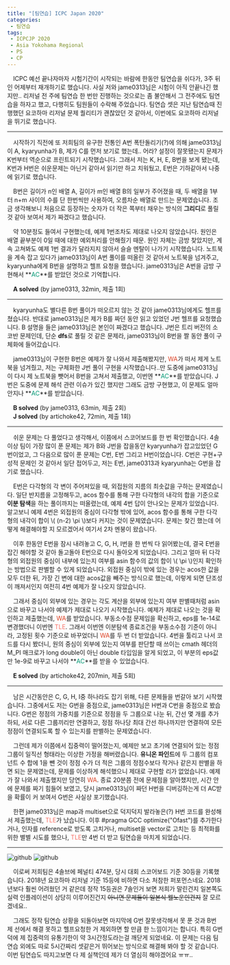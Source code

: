 ```yaml
---
title: "[팀연습] ICPC Japan 2020"
categories:
 - 팀연습
tags:
 - ICPCJP 2020
 - Asia Yokohama Regional
 - PS
 - CP
---
```


　ICPC 예선 끝나자마자 시험기간이 시작되는 바람에 한동안 팀연습을 쉬다가, 3주 뒤인 어제부터 재개하기로 했습니다. 사실 저와 jame0313님은 시험이 아직 안끝나긴 했지만.. 리저널 전 주에 팀연습 한 번만 진행하는 것으로는 좀 불안해서 그 전주에도 팀연습을 하자고 했고, 다행히도 팀원들이 수락해 주었습니다. 팀연습 셋은 지난 팀연습때 진행했던 요코하마 리저널 문제 퀄리티가 괜찮았던 것 같아서, 이번에도 요코하마 리저널을 뛰기로 했습니다.
<hr/>

　시작하기 직전에 또 저희팀의 유구한 전통인 A번 폭탄돌리기(?)에 의해 jame0313님이 A, kyaryunha가 B, 제가 C를 먼저 보기로 했는데.. 어라? 설정이 잘못됐는지 문제가 K번부터 역순으로 프린트되기 시작했습니다. 그래서 저는 K, H, E, B번을 보게 됐는데, K번과 H번은 쉬운문제는 아닌거 같아서 읽기만 하고 치워뒀고, E번은 기하같아서 나중에 읽기로 했습니다.

　B번은 길이가 n인 배열 A, 길이가 m인 배열 B의 일부가 주어졌을 때, 두 배열을 1부터 n+m 사이의 수를 단 한번씩만 사용하여, 오름차순 배열로 만드는 문제였습니다. 조금 생각해보니 처음으로 등장하는 숫자가 더 작은 쪽부터 채우는 방식의 **그리디**로 풀릴 것 같아 보여서 제가 짜겠다고 했습니다.

　약 10분정도 들여서 구현했는데, 예제 1번조차도 제대로 나오지 않았습니다. 원인은 배열 끝부분이 0일 때에 대한 예외처리를 안해줬기 때문. 원인 자체는 금방 찾았지만, 계속 고쳐봐도 예제 1번 결과가 달라지지 않아서 슬슬 멘탈이 나가기 시작했습니다. 노트북을 계속 잡고 있다가 jame0313님이 A번 풀이를 떠올린 것 같아서 노트북을 넘겨주고, kyaryunha에게 B번을 설명하고 헬프 요청을 했습니다. jame0313님은 A번을 금방 구현해서 **<font color='#009874'>AC</font>**를 받았던 것으로 기억합니다.

　**A solved** (by jame0313, 32min, 제출 1회)
<hr/>

　kyaryunha도 별다른 B번 풀이가 떠오르지 않는 것 같아 jame0313님에게도 헬프를 쳤습니다. 반대로 jame0313님은 제가 B를 짜던 동안 읽고 있었던 J번 헬프를 요청했습니다. B 설명을 들은 jame0313님은 본인이 짜겠다고 했습니다. J번은 트리 버전의 소코반 문제인데, 단순 **dfs**로 풀릴 것 같은 문제라, jame0313님이 B번을 짤 동안 풀이 구체화에 들어갔습니다. 

　jame0313님이 구현한 B번은 예제가 잘 나와서 제출해봤지만, <font color='#dd4124'>WA</font>가 떠서 제게 노트북을 넘겨줬고, 저는 구체화한 J번 풀이 구현을 시작했습니다..만 도중에 jame0313님이 다시 제 노트북을 뺏어서 B번을 고쳐서 제출했고, 이번엔 **<font color='#009874'>AC</font>**를 받았습니다. J번은 도중에 문제 해석 관련 이슈가 있긴 했지만 그래도 금방 구현했고, 이 문제도 얼마 안지나 **<font color='#009874'>AC</font>**를 받았습니다. 

　**B solved** (by jame0313, 63min, 제출 2회)  
　**J solved** (by artichoke42, 72min, 제출 1회)
<hr/>

　쉬운 문제는 다 풀었다고 생각해서, 이쯤에서 스코어보드를 한 번 확인했습니다. 4솔 이상 팀이 가장 많이 푼 문제는 제가 B와 J번을 잡을동안 kyaryunha가 잡고있었던 G번이었고, 그 다음으로 많이 푼 문제는 C번, E번 그리고 H번이었습니다. C번은 구현+구성적 문제인 것 같아서 일단 접어두고, 저는 E번, jame0313과 kyaryunha는 G번을 잡기로 했습니다.

　E번은 다각형의 각 변이 주어져있을 때, 외접원의 지름의 최솟값을 구하는 문제였습니다. 일단 반지름을 고정해두고, acos 함수를 통해 구한 다각형의 내각의 합을 기준으로 **이분 탐색**을 하는 풀이까지는 떠올렸는데, 예제 4번 답이 안나오는 문제가 있었습니다. 알고보니 예제 4번은 외접원의 중심이 다각형 밖에 있어, acos 함수를 통해 구한 다각형의 내각이 합이 \\( (n-2) \pi \\)보다 커지는 것이 문제였습니다. 문제는 찾긴 했는데 어떻게 해결해야할 지 모르겠어서 여기서 2차 멘붕이 왔습니다.

　이후 한동안 E번을 잠시 내려놓고 C, G, H, I번을 한 번씩 다 읽어봤는데, 결국 E번을 잡긴 해야할 것 같아 돌고돌아 E번으로 다시 돌아오게 되었습니다. 그리고 얼마 뒤 다각형의 외접원의 중심이 내부에 있는지 여부를 asin 함수의 값의 합이 \\( \pi \\)인지 확인하는 방법으로 판별할 수 있게 되었습니다. 외접원 중심이 밖에 있는 경우는 acos한 값을 모두 더한 뒤, 가장 긴 변에 대한 acos값을 빼주는 방식으로 했는데, 이렇게 되면 단조성이 깨져서인지 여전히 4번 예제가 잘 나오지 않았습니다.

　그래서 중심이 외부에 있는 경우는 각도 계산을 외부에 있는지 여부 판별때처럼 asin으로 바꾸고 나서야 예제가 제대로 나오기 시작했습니다. 예제가 제대로 나오는 것을 확인하고 제출했는데, <font color='#dd4124'>WA</font>를 받았습니다. 부동소수점 문제임을 확신하고, eps를 1e-14로 변경했더니 이번엔 <font color='fa7268'>TLE</font>. 그래서 이번엔 이분탐색 종료조건을 부동소수점 기준이 아니라, 고정된 횟수 기준으로 바꾸었더니 <font color='#dd4124'>WA</font>를 두 번 더 받았습니다. 4번을 툴리고 나서 코드를 다시 봤더니, 원의 중심이 외부에 있는지 여부를 판단할 때 쓰이는 cmath 헤더의 M_PI 매크로가 long double이 아닌 double 타입임을 알게 되었고, 이 부분의 eps값만 1e-9로 바꾸고 나서야 **<font color='#009874'>AC</font>**를 받을 수 있었습니다.

　**E solved** (by artichoke42, 207min, 제출 5회)
<hr/>

　남은 시간동안은 C, G, H, I중 하나라도 잡기 위해, 다른 문제들을 번갈아 보기 시작했습니다. 그중에서도 저는 G번을 중점으로, jame0313님은 H번과 C번을 중점으로 봤습니다. G번은 정점의 가중치를 기준으로 정점을 두 그룹으로 나눈 뒤, 간선 몇 개를 추가하되, 서로 다른 그룹끼리만 연결하고, 정점 하나당 최대 간선 하나까지만 연결하여 모든 정점이 연결되도록 할 수 있는지를 판별하는 문제였습니다.

　그런데 제가 이쯤에서 집중력이 떨어졌는지, 예제만 보고 초기에 연결되어 있는 정점 그룹이 일직선 형태라는 이상한 가정을 해버렸습니다. **유니온 파인드**에 두 그룹의 컴포넌트 수 합에 1을 뺀 것이 정점 수가 더 적은 그룹의 정점수보다 작거나 같은지 판별을 하면 되는 문제였는데, 문제를 이상하게 해석했으니 제대로 구현할 리가 없었습니다. 예제가 잘 나와서 제출했지만 당연히 <font color='#dd4124'>WA</font>. 종료 20분쯤 전에 문제점을 알아챘지만, 시간 안에 문제를 짜기 힘들어 보였고, 당시 jame0313님이 짜던 H번을 디버깅하는게 더 AC받을 확률이 커 보여서 G번은 사실상 포기했습니다.

　한편 jame0313님은 map과 multiset으로 덕지덕지 발라놓은(?) H번 코드를 완성해서 제출했는데, <font color='fa7268'>TLE</font>가 났습니다. 이후 #pragma GCC optimize("Ofast")를 추가한다거나, 인자를 reference로 받도록 고치거나, multiset을 vector로 고치는 등 최적화를 위한 별별 시도를 했으나, <font color='fa7268'>TLE</font>만 4번 더 받고 팀연습을 마치게 되었습니다.
<hr/>

![github](https://user-images.githubusercontent.com/51073213/139800126-6db6b2b5-9f67-4619-b6dd-ad4028510ba1.png)
![github](https://user-images.githubusercontent.com/51073213/139800269-d37b57dc-ea08-44fe-94a7-b2719473e06e.png)

　이로써 저희팀은 4솔브에 페널티 474분, 당시 대회 스코어보드 기준 30등을 기록했습니다. 2018년 요코하마 리저널 기준 15등에 비하면 다소 처참한 퍼포먼스네요. 2018년보다 훨씬 어려웠던 거 같은데 정작 15등권은 7솔인거 보면 저희가 말린건지 일본쪽도 실력 인플레이션이 상당히 이루어진건지 ~~아니면 문제들이 일본식 웰노운인건지~~ 잘 모르겠네요..

　그래도 정작 팀연습 상황을 되돌아보면 마지막에 G번 잘못생각해서 못 푼 것과 B번 제 선에서 해결 못하고 헬프요청한 거 제외하면 할 만큼 한 느낌이기는 합니다. 특히 G번 덕에 제 집중력의 유통기한이 약 3시간정도라는걸 깨닫게 되었네요. 이 문제는 다음 팀연습 외에도 따로 5시간짜리 셋같은거 뛰어보는 방식으로 해결해 봐야 할 것 같습니다. 이번 팀연습도 따지고보면 다 제 실책인데 제가 더 열심히 해야겠어요 ㅠㅠ..